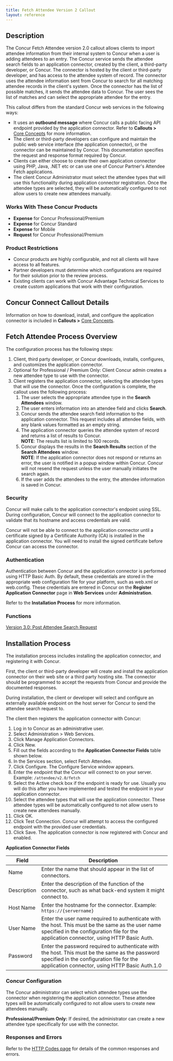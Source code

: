```yaml
---
title: Fetch Attendee Version 2 Callout
layout: reference
---
```


## Description    

The Concur Fetch Attendee version 2.0 callout allows clients to import attendee information from their internal system to Concur when a user is adding attendees to an entry. The Concur service sends the attendee search fields to an application connector, created by the client, a third-party developer, or Concur. The connector is hosted by the client or third-party developer, and has access to the attendee system of record. The connector uses the attendee information sent from Concur to search for all matching attendee records in the client's system. Once the connector has the list of possible matches, it sends the attendee data to Concur. The user sees the list of matches and can select the appropriate attendee for the entry.

This callout differs from the standard Concur web services in the following ways:

* It uses an **outbound message** where Concur calls a public facing API endpoint provided by the application connector. Refer to **Callouts >** [Core Concepts](/api-reference/callouts/callouts-application-connectors.html) for more information.
* The client or third-party developers can configure and maintain the public web service interface (the application connector), or the connector can be maintained by Concur. This documentation specifies the request and response format required by Concur.
* Clients can either choose to create their own application connector using PHP, Java, .NET etc or can use one of Concur Partner's Attendee Fetch applications.
* The client Concur Administrator must select the attendee types that will use this functionality during application connector registration. Once the attendee types are selected, they will be automatically configured to not allow users to create new attendees manually.

### Works With These Concur Products

* **Expense** for Concur Professional/Premium
* **Expense** for Concur Standard
* **Expense** for Mobile
* **Request** for Concur Professional/Premium

### Product Restrictions    

* Concur products are highly configurable, and not all clients will have access to all features.
* Partner developers must determine which configurations are required for their solution prior to the review process.
* Existing clients can work with Concur Advantage Technical Services to create custom applications that work with their configuration.

## Concur Connect Callout Details

Information on how to download, install, and configure the application connector is included in **Callouts >** [Core Concepts](/api-reference/callouts/callouts-application-connectors.html).

## Fetch Attendee Process Overview

The configuration process has the following steps:

1. Client, third party developer, or Concur downloads, installs, configures, and customizes the application connector.
2. Optional for Professional / Premium Only: Client Concur admin creates a new attendee type to use with the connector.
3. Client registers the application connector, selecting the attendee types that will use the connector.
Once the configuration is complete, the callout uses the following process:
	1. The user selects the appropriate attendee type in the **Search Attendees** window.
	2. The user enters information into an attendee field and clicks **Search**.
	3. Concur sends the attendee search field information to the application connector. This request includes all attendee fields, with any blank values formatted as an empty string.
	4. The application connector queries the attendee system of record and returns a list of results to Concur.  
**NOTE**: The results list is limited to 100 records.  
	5. Concur displays the results in the **Search Results** section of the **Search Attendees** window.  
**NOTE**: If the application connector does not respond or returns an error, the user is notified in a popup window within Concur.
Concur will not resend the request unless the user manually initiates the search again.
	6. If the user adds the attendees to the entry, the attendee information is saved in Concur.

### Security

Concur will make calls to the application connector's endpoint using SSL. During configuration, Concur will connect to the application connector to validate that its hostname and access credentials are valid.

Concur will not be able to connect to the application connector until a certificate signed by a Certificate Authority (CA) is installed in the application connector. You will need to install the signed certificate before Concur can access the connector.

### Authentication

Authentication between Concur and the application connector is performed using HTTP Basic Auth. By default, these credentials are stored in the appropriate web configuration file for your platform, such as web.xml or web.config. These credentials are entered in Concur on the **Register Application Connector** page in **Web Services** under **Administration**.

Refer to the **Installation Process** for more information.

### Functions

[Version 3.0: Post Attendee Search Request](/api-reference/callouts/post-fetch-attendee.html)

## Installation Process

The installation process includes installing the application connector, and registering it with Concur.


First, the client or third-party developer will create and install the application connector on their web site or a third party hosting site. The connector should be programmed to accept the requests from Concur and provide the documented responses.


During installation, the client or developer will select and configure an externally available endpoint on the host server for Concur to send the attendee search request to.

The client then registers the application connector with Concur:  

1. Log in to Concur as an administrative user.  
2. Select Administration > Web Services.  
3. Click Manage Application Connectors.  
4. Click New.  
5. Fill out the fields according to the **Application Connector Fields** table shown below.
6. In the Services section, select Fetch Attendee.  
7. Click Configure. The Configure Service window appears.  
8. Enter the endpoint that the Concur will connect to on your server. Example: `/attendee/v2.0/fetch`  
9. Select the Active check box if the endpoint is ready for use. Usually you will do this after you have implemented and tested the endpoint in your application connector.  
10. Select the attendee types that will use the application connector. These attendee types will be automatically configured to not allow users to create new attendees manually.  
11. Click OK.
12. Click Test Connection. Concur will attempt to access the configured endpoint with the provided user credentials.
13. Click Save. The application connector is now registered with Concur and enabled.

**Application Connector Fields**

Field	|Description
------|------------
Name|Enter the name that should appear in the list of connectors.
Description|Enter the description of the function of the connector, such as what back-end system it might connect to.
Host Name|Enter the hostname for the connector. Example: `https://{servername}`
User Name|Enter the user name required to authenticate with the host. This must be the same as the user name specified in the configuration file for the application connector, using HTTP Basic Auth.
Password|Enter the password required to authenticate with the host. This must be the same as the password specified in the configuration file for the application connector, using HTTP Basic Auth.1.0


### Concur Configuration

The Concur administrator can select which attendee types use the connector when registering the application connector. These attendee types will be automatically configured to not allow users to create new attendees manually.

**Professional/Premium Only:** If desired, the administrator can create a new attendee type specifically for use with the connector.

### Responses and Errors

Refer to the [HTTP Codes page](/tools-support/reference/http-codes.html) for details of the common responses and errors.
